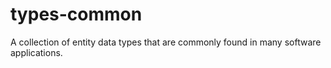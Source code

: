 # types-common
A collection of entity data types that are commonly found in many software applications.
